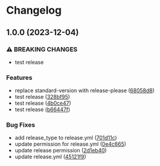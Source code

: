 # Changelog

## 1.0.0 (2023-12-04)


### ⚠ BREAKING CHANGES

* test release

### Features

* replace standard-version with release-please ([68058d8](https://www.github.com/luudvan94/hey_memory_app/commit/68058d8f1a889493e0e53057f226b7860c8a52e9))
* test release ([328bf95](https://www.github.com/luudvan94/hey_memory_app/commit/328bf9575540ea0f11e16c51e393592d393c38b1))
* test release ([4b0ce47](https://www.github.com/luudvan94/hey_memory_app/commit/4b0ce475b9d60ca7c31c0e370187947bea2cb5b3))
* test release ([b66447f](https://www.github.com/luudvan94/hey_memory_app/commit/b66447fa655bc9f44901387569e779cb0dc924f1))


### Bug Fixes

* add release_type to release.yml ([701d11c](https://www.github.com/luudvan94/hey_memory_app/commit/701d11c7b2611b1200a5c82e0958bdf2a17d6007))
* update permission for release.yml ([0e4c665](https://www.github.com/luudvan94/hey_memory_app/commit/0e4c6658bd48072795410c8b3f02fdc47ece616d))
* update release permission ([2d1eb40](https://www.github.com/luudvan94/hey_memory_app/commit/2d1eb40acfcd40b82cb2bd48ea205c43bd3e5196))
* update release.yml ([45121f9](https://www.github.com/luudvan94/hey_memory_app/commit/45121f9ff900182355e37d7a402cb02c0919703e))
